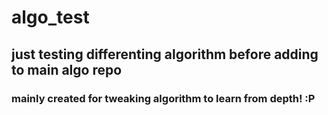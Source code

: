 # algo_test

## just testing differenting algorithm before adding to main algo repo

### mainly created for tweaking algorithm to learn from depth! :P
